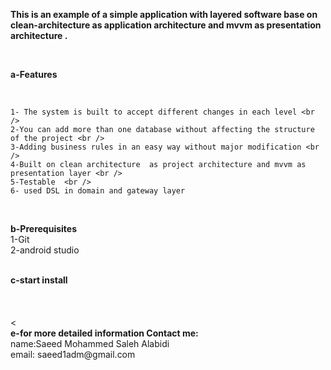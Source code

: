 <b>This is an example of a simple application with layered software base on clean-architecture  as application architecture   and mvvm as presentation architecture .</b>

 <br />
 
<b>a-Features</b>
 
 
<br/>
 
	1- The system is built to accept different changes in each level <br />
	2-You can add more than one database without affecting the structure of the project <br />
	3-Adding business rules in an easy way without major modification <br />
	4-Built on clean architecture  as project architecture and mvvm as presentation layer <br />
	5-Testable  <br />
	6- used DSL in domain and gateway layer 
 
 <br />

<b>b-Prerequisites</b> <br />
	1-Git <br />
	2-android studio <br />
	 
 <br />
<b>c-start install</b>  <br /><br />
 <br />
 <br />
< 
 <br />
<b>e-for more detailed information Contact me:</b> <br />
	name:Saeed Mohammed Saleh Alabidi <br />
	email: saeed1adm@gmail.com <br />
